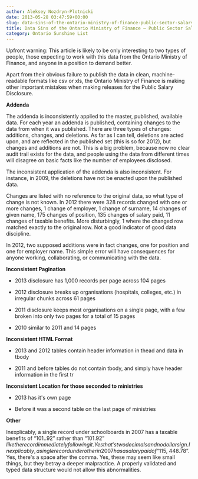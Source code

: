 ```yaml
---
author: Aleksey Nozdryn-Plotnicki
date: 2013-05-28 03:47:59+00:00
slug: data-sins-of-the-ontario-ministry-of-finance-public-sector-salary-disclosure
title: Data Sins of the Ontario Ministry of Finance – Public Sector Salary Disclosure
category: Ontario Sunshine List
---
```


Upfront warning: This article is likely to be only interesting to two types of people, those expecting to work with this data from the Ontario Ministry of Finance, and anyone in a position to demand better.

Apart from their obvious failure to publish the data in clean, machine-readable formats like csv or xls, the Ontario Ministry of Finance is making other important mistakes when making releases for the Public Salary Disclosure.

**Addenda**

The addenda is inconsistently applied to the master, published, available data. For each year an addenda is published, containing changes to the data from when it was published. There are three types of changes: additions, changes, and deletions. As far as I can tell, deletions are acted upon, and are reflected in the published set (this is so for 2012), but changes and additions are not. This is a big problem, because now no clear audit trail exists for the data, and people using the data from different times will disagree on basic facts like the number of employees disclosed.

The inconsistent application of the addenda is also inconsistent. For instance, in 2009, the deletions have not be enacted upon the published data.

Changes are listed with no reference to the original data, so what type of change is not known. In 2012 there were 328 records changed with one or more changes, 1 change of employer, 1 change of surname, 14 changes of given name, 175 changes of position, 135 changes of salary paid, 11 changes of taxable benefits. More disturbingly, 1 where the changed row matched exactly to the original row. Not a good indicator of good data discipline.

In 2012, two supposed additions were in fact changes, one for position and one for employer name. This simple error will have consequences for anyone working, collaborating, or communicating with the data.

**Inconsistent Pagination**



	
  * 2013 disclosure has 1,000 records per page across 104 pages

	
  * 2012 disclosure breaks up organisations (hospitals, colleges, etc.) in irregular chunks across 61 pages

	
  * 2011 disclosure keeps most organisations on a single page, with a few broken into only two pages for a total of 15 pages

	
  * 2010 similar to 2011 and 14 pages


**Inconsistent HTML Format**



	
  * 2013 and 2012 tables contain header information in thead and data in tbody

	
  * 2011 and before tables do not contain tbody, and simply have header information in the first tr


**Inconsistent Location for those seconded to ministries**



	
  * 2013 has it's own page

	
  * Before it was a second table on the last page of ministries


**Other**

Inexplicably, a single record under schoolboards in 2007 has a taxable benefits of “101..92” rather than “$101.92” like the record immediately following it. Yes that's two decimals and no dollar sign. Inexplicably, a single record under other in 2007 has a salary paid of “$115, 448.78”. Yes, there's a space after the comma. Yes, these may seem like small things, but they betray a deeper malpractice. A properly validated and typed data structure would not allow this abnormalities.
